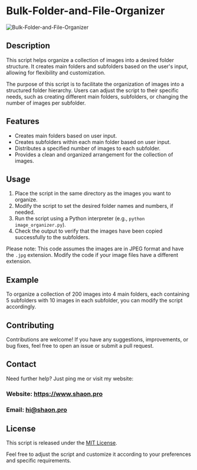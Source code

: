 # Bulk-Folder-and-File-Organizer

![Bulk-Folder-and-File-Organizer](https://github.com/ShaonPro/Bulk-Folder-And-File-Organizer/assets/81785311/aa12912a-6053-4ab3-834b-a829a99a2b7f)

## Description
This script helps organize a collection of images into a desired folder structure. It creates main folders and subfolders based on the user's input, allowing for flexibility and customization.

The purpose of this script is to facilitate the organization of images into a structured folder hierarchy. Users can adjust the script to their specific needs, such as creating different main folders, subfolders, or changing the number of images per subfolder.

## Features
- Creates main folders based on user input.
- Creates subfolders within each main folder based on user input.
- Distributes a specified number of images to each subfolder.
- Provides a clean and organized arrangement for the collection of images.


## Usage
1. Place the script in the same directory as the images you want to organize.
2. Modify the script to set the desired folder names and numbers, if needed.
3. Run the script using a Python interpreter (e.g., `python image_organizer.py`).
4. Check the output to verify that the images have been copied successfully to the subfolders.

Please note: This code assumes the images are in JPEG format and have the `.jpg` extension. Modify the code if your image files have a different extension.

## Example
To organize a collection of 200 images into 4 main folders, each containing 5 subfolders with 10 images in each subfolder, you can modify the script accordingly.

## Contributing
Contributions are welcome! If you have any suggestions, improvements, or bug fixes, feel free to open an issue or submit a pull request.

## Contact 
Need further help? Just ping me or visit my website: 
### Website: https://www.shaon.pro
### Email: hi@shaon.pro
## License
This script is released under the [MIT License](https://opensource.org/licenses/MIT).

Feel free to adjust the script and customize it according to your preferences and specific requirements.


